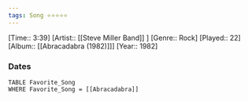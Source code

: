 ```yaml
---
tags: Song ⭐⭐⭐⭐⭐ 
---
```

[Time:: 3:39]
[Artist:: [[Steve Miller Band]] ]
[Genre:: Rock]
[Played:: 22]
[Album:: [[Abracadabra (1982)]]]
[Year:: 1982]
### Dates
````dataview
TABLE Favorite_Song
WHERE Favorite_Song = [[Abracadabra]]
````